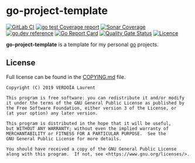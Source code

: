 # go-project-template

[![GitLab CI](https://gitlab.com/lvjp/go-project-template/badges/master/pipeline.svg)](https://gitlab.com/lvjp/go-project-template/commits/master)
[![go test Coverage report](https://gitlab.com/lvjp/go-project-template/badges/master/coverage.svg)](https://gitlab.com/lvjp/go-project-template/commits/master)
[![Sonar Coverage](https://sonarcloud.io/api/project_badges/measure?project=lvjp_go-project-template&metric=coverage)](https://sonarcloud.io/dashboard?id=lvjp_go-project-template)
[![go.dev reference](https://img.shields.io/badge/go.dev-reference-blue?style=flat&logo=go)](https://pkg.go.dev/gitlab.com/lvjp/go-project-template)
[![Go Report Card](https://goreportcard.com/badge/github.com/lvjp/go-project-template)](https://goreportcard.com/report/github.com/lvjp/go-project-template)
[![Quality Gate Status](https://sonarcloud.io/api/project_badges/measure?project=lvjp_go-project-template&metric=alert_status)](https://sonarcloud.io/dashboard?id=lvjp_go-project-template)
[![Licence](https://img.shields.io/badge/license-GPL--3.0-brightgreen)](https://gitlab.com/lvjp/go-project-template/blob/master/COPYING.md)

**go-project-template** is a template for my personal [go](https://golang.org) projects.

## License

Full license can be found in the [COPYING.md](COPYING.md) file.

    Copyright (C) 2019 VERDOÏA Laurent

    This program is free software: you can redistribute it and/or modify
    it under the terms of the GNU General Public License as published by
    the Free Software Foundation, either version 3 of the License, or
    (at your option) any later version.

    This program is distributed in the hope that it will be useful,
    but WITHOUT ANY WARRANTY; without even the implied warranty of
    MERCHANTABILITY or FITNESS FOR A PARTICULAR PURPOSE.  See the
    GNU General Public License for more details.

    You should have received a copy of the GNU General Public License
    along with this program.  If not, see <https://www.gnu.org/licenses/>.
